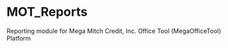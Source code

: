 MOT_Reports
===========

Reporting module for Mega Mitch Credit, Inc. Office Tool (MegaOfficeTool) Platform
